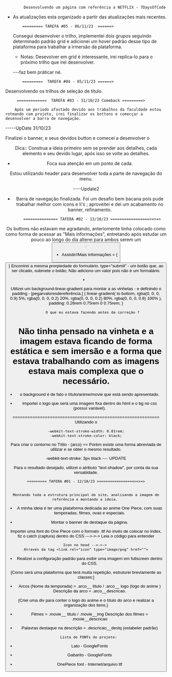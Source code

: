             Desenvolvendo um página com referência a NETFLIX - 7DaysOfCode


* As atualizações esta organizado a partir das atualizações mais recentes.

          ========= TAREFA #05 - 06/11/23  ======>

  Consegui desenvolver o trilho, implementei dois grupos seguindo determinado padrão grid e adicionei um hover padrão desse tipo de plataforma para trabalhar a irmersão da plataforma. 

  * Notas: Desevolver em grid é interessante, irei replica-lo para o próximo trilho que irei desenvolver. 

  ---faz bem práticar né.

            
          =========  TAREFA #04 - 05/11/23 ======>

Desenvolvendo os trilhos de seleção de título. 





         =============  TAREFA #03 - 31/10/23 Comeback =========> 

        Após um periodo afastado devido aos trabalhos da faculdade estou rotmando com projeto, irei finalizar os bottons e comecçar a desenvolver a barra de navegação.

-----UpDate 31/10/23

Finalizei o banner, e seus devidos button e comecei a desenvolver o
 <header nav> 

 Dica:: Construa a ideia primeiro sem se prender aos detalhes, cada elemento e seu devido lugar, após isso se volte ao detalhes. 

  * Foca sua atenção em um ponto de cada.  

Estou utilizando header para desenvolver toda a parte de navegação do menu.

----Update2

* Barra de navegação finalizada. Foi um desafio bem bacana pois pude trabalhar melhor com icons e li's ; aproveitei e dei um acabamento no banner, refinamento. 



        =============== TAFERA #02 - 13/10/23 =================>=>=>

 Os buttons não estavam me agradando, anteriomente tinha colocado como <a> como forma de acessar as "Mais informações", entretando após estudar um pouco ao longo do dia alterei para ambos serem um <button>. 

 * Assistir//Mais informações = {<button type="submit" class="#">} Encontrei a mesma prorpiedade do formulário. type="submit" - um botão que, ao ser clicado, submete o botão; Não adiciono um valor pois não é um formalário. 

* Utilizei um background-linear-gradient para montar a as vinhetas - e definindo o padding - [pegarvaloresdereferência.]
{
    linear-gradient( to bottom,
    rgba(0, 0, 0, 0.9) 5%,
    rgba(0, 0, 0, 0.2) 20%,
    rgba(0, 0, 0, 0.2) 80%,
    rgba(0, 0, 0, 0.8) 100%
    ),
    padding: 0.26rem 0.75rem 0 0.75rem;
}
            
             O que eu estava fazendo antes da correção ? 

Não tinha pensado na vinheta e a imagem estava ficando de forma estática e sem imersão e a forma que estava trabalhando com as imagens estava mais complexa que o necessário. 
======================================================================= 
* o background é de fato o título/anime/movie que está sendo apresentado.

* Importei o logo que será uma imagem fixa dentro do html e o bg no css (possuí variável).

===========================================================
Utilizando o  

    -webkit-text-stroke-width: 0.01rem;
    -webkit-text-stroke-color: black;

Para criar o contorno no Títilo - (arco) == Porém existe uma forma abreviada de utilizar e se obter o mesmo resultado. 

-webkit-text-stroke: 3px black ---- UPDATE

Para o resultado desejado, utilizei o atributo "text-shadow", por conta da sua versatiidade. 


    ========= TAFERA #01 - 12/10/23 =================>=>=>


    Montando toda a estrutura principal do site, analisando a imagem de referência e montando a ideia. 

* A minha ideia é ter uma plataforma dedicada ao anime One Piece, com suas temporadas, filmes, ovas e especiais. 

* Montar o banner de destaque da página.

Importei uma font do One Piece com o formato .ttf 
Ao invés de colocar no index, fiz o catch (captura) dentro do CSS --->->-> Leia o código para entender 

    Icon no head -->->-> 
    Através da tag <link rel="icon" type="image/png" href="">

  * Realizei a configuração padrão para exibir uma imagem em fullscreen dentro do CSS. 

  [Como será uma plataforma que terá muita repetição, estruturei breviamente as classes:]
  
  * Arcos (Nome da temporada) = .arco__ titulo /
                                 .arco__ logo (logo do anime )
    Descrição da arco = .arco__descricao.

  {Criei uma div para conter o logo do anime e o título do arco e realizar a organização dos itens.}
 
  * Filmes = .movie__ titulo / .movie__img
    Descrição dos filmes = .movie__descricao

  * Palavras destaque na descrição = .descricao__destq (estabeler padrão)
  
 
        Lista de FONTs do projeto: 
* Lato - GoogleFonts
* Gabarito - GoogleFonts
* OnePiece font - Internet/arquivo ttf



  



